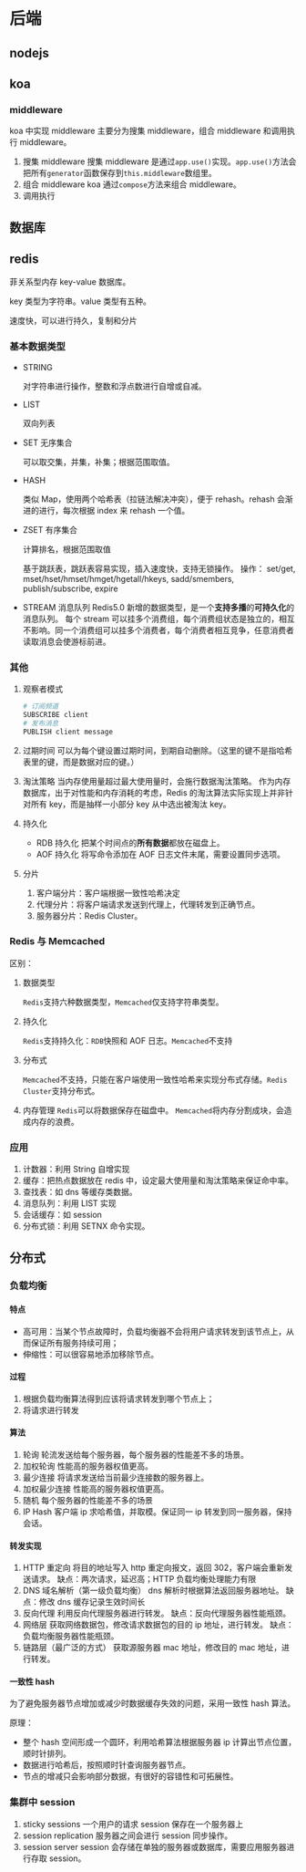 # 后端

## nodejs

## koa

### middleware

koa 中实现 middleware 主要分为搜集 middleware，组合 middleware 和调用执行 middleware。

1.  搜集 middleware
    搜集 middleware 是通过`app.use()`实现。`app.use()`方法会把所有`generator`函数保存到`this.middleware`数组里。
2.  组合 middleware
    koa 通过`compose`方法来组合 middleware。
3.  调用执行

## 数据库

## redis

菲关系型内存 key-value 数据库。

key 类型为字符串。value 类型有五种。

速度快，可以进行持久，复制和分片

### 基本数据类型

- STRING

  对字符串进行操作，整数和浮点数进行自增或自减。

- LIST

  双向列表

- SET 无序集合

  可以取交集，并集，补集；根据范围取值。

- HASH

  类似 Map，使用两个哈希表（拉链法解决冲突），便于 rehash。rehash 会渐进的进行，每次根据 index 来 rehash 一个值。

- ZSET 有序集合

  计算排名，根据范围取值

  基于跳跃表，跳跃表容易实现，插入速度快，支持无锁操作。
  操作：
  set/get, mset/hset/hmset/hmget/hgetall/hkeys, sadd/smembers, publish/subscribe, expire

- STREAM 消息队列
  Redis5.0 新增的数据类型，是一个**支持多播**的**可持久化**的消息队列。
  每个 stream 可以挂多个消费组，每个消费组状态是独立的，相互不影响。同一个消费组可以挂多个消费者，每个消费者相互竞争，任意消费者读取消息会使游标前进。

### 其他

1.  观察者模式

    ```bash
    # 订阅频道
    SUBSCRIBE client
    # 发布消息
    PUBLISH client message
    ```

2.  过期时间
    可以为每个键设置过期时间，到期自动删除。（这里的键不是指哈希表里的键，而是数据对应的键。）

3.  淘汰策略
    当内存使用量超过最大使用量时，会施行数据淘汰策略。
    作为内存数据库，出于对性能和内存消耗的考虑，Redis 的淘汰算法实际实现上并非针对所有 key，而是抽样一小部分 key 从中选出被淘汰 key。
4.  持久化
    - RDB 持久化
      把某个时间点的**所有数据**都放在磁盘上。
    * AOF 持久化
      将写命令添加在 AOF 日志文件末尾，需要设置同步选项。
5.  分片
    1.  客户端分片：客户端根据一致性哈希决定
    2.  代理分片：将客户端请求发送到代理上，代理转发到正确节点。
    3.  服务器分片：Redis Cluster。

### Redis 与 Memcached

区别：

1.  数据类型

    `Redis`支持六种数据类型，`Memcached`仅支持字符串类型。

2.  持久化

    `Redis`支持持久化：`RDB`快照和 AOF 日志。`Memcached`不支持

3.  分布式

    `Memcached`不支持，只能在客户端使用一致性哈希来实现分布式存储。`Redis Cluster`支持分布式。

4.  内存管理
    `Redis`可以将数据保存在磁盘中。
    `Memcached`将内存分割成块，会造成内存的浪费。

### 应用

1.  计数器：利用 String 自增实现
2.  缓存：把热点数据放在 redis 中，设定最大使用量和淘汰策略来保证命中率。
3.  查找表：如 dns 等缓存类数据。
4.  消息队列：利用 LIST 实现
5.  会话缓存：如 session
6.  分布式锁：利用 SETNX 命令实现。

## 分布式

### 负载均衡

#### 特点

- 高可用：当某个节点故障时，负载均衡器不会将用户请求转发到该节点上，从而保证所有服务持续可用；
- 伸缩性：可以很容易地添加移除节点。

#### 过程

1.  根据负载均衡算法得到应该将请求转发到哪个节点上；
2.  将请求进行转发

#### 算法

1.  轮询
    轮流发送给每个服务器，每个服务器的性能差不多的场景。
2.  加权轮询
    性能高的服务器权值更高。
3.  最少连接
    将请求发送给当前最少连接数的服务器上。
4.  加权最少连接
    性能高的服务器权值更高。
5.  随机
    每个服务器的性能差不多的场景
6.  IP Hash
    客户端 ip 求哈希值，并取模。保证同一 ip 转发到同一服务器，保持会话。

#### 转发实现

1.  HTTP 重定向
    将目的地址写入 http 重定向报文，返回 302，客户端会重新发送请求。
    缺点：两次请求，延迟高；HTTP 负载均衡处理能力有限
2.  DNS 域名解析（第一级负载均衡）
    dns 解析时根据算法返回服务器地址。
    缺点：修改 dns 缓存记录生效时间长
3.  反向代理
    利用反向代理服务器进行转发。
    缺点：反向代理服务器性能瓶颈。
4.  网络层
    获取网络数据包，修改请求数据包的目的 ip 地址，进行转发。
    缺点：负载均衡服务器性能瓶颈。
5.  链路层（最广泛的方式）
    获取源服务器 mac 地址，修改目的 mac 地址，进行转发。

#### 一致性 hash

为了避免服务器节点增加或减少时数据缓存失效的问题，采用一致性 hash 算法。

原理：

- 整个 hash 空间形成一个圆环，利用哈希算法根据服务器 ip 计算出节点位置， 顺时针排列。
- 数据进行哈希后，按照顺时针查询服务器节点。
- 节点的增减只会影响部分数据，有很好的容错性和可拓展性。

### 集群中 session

1.  sticky sessions
    一个用户的请求 session 保存在一个服务器上
2.  session replication
    服务器之间会进行 session 同步操作。
3.  session server
    session 会存储在单独的服务器或数据库，需要应用服务器进行存取 session。
